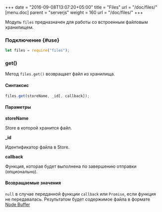 +++
date = "2016-09-08T13:07:20+05:00"
title = "Files"
url = "/doc/files/"
[menu.doc]
    parent = "serverjs"
    weight = 160
    url = "/doc/files/"
+++

Модуль `files` предназначен для работы со встроенным файловым хранилищем.

### Подключение {#use}

```JavaScript
let files = require("files");
```

### get()

Метод `files.get()` возвращает файл из хранилища.

#### Синтаксис

```JavaScript
files.get(storeName, _id[, callback]);
```

#### Параметры

**storeName**

Store в которой хранится файл.

**_id**

Идентификатор файла в Store.

**callback**

Функция, которая будет выполнена по завершению отправки (опционально).

#### Возвращаемые значения

`null` в случае переданной функции `callback` или `Promise`, если функция не передавалась.
Результатом будет содержимое файла в формате [Node Buffer](https://nodejs.org/api/buffer.html)